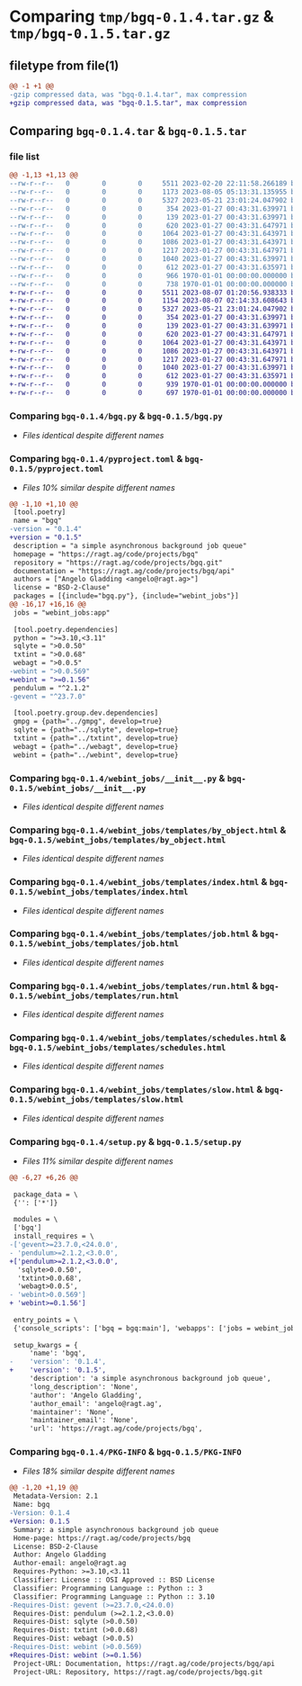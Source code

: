 # Comparing `tmp/bgq-0.1.4.tar.gz` & `tmp/bgq-0.1.5.tar.gz`

## filetype from file(1)

```diff
@@ -1 +1 @@
-gzip compressed data, was "bgq-0.1.4.tar", max compression
+gzip compressed data, was "bgq-0.1.5.tar", max compression
```

## Comparing `bgq-0.1.4.tar` & `bgq-0.1.5.tar`

### file list

```diff
@@ -1,13 +1,13 @@
--rw-r--r--   0        0        0     5511 2023-02-20 22:11:58.266189 bgq-0.1.4/bgq.py
--rw-r--r--   0        0        0     1173 2023-08-05 05:13:31.135955 bgq-0.1.4/pyproject.toml
--rw-r--r--   0        0        0     5327 2023-05-21 23:01:24.047902 bgq-0.1.4/webint_jobs/__init__.py
--rw-r--r--   0        0        0      354 2023-01-27 00:43:31.639971 bgq-0.1.4/webint_jobs/templates/__init__.py
--rw-r--r--   0        0        0      139 2023-01-27 00:43:31.639971 bgq-0.1.4/webint_jobs/templates/by_module.html
--rw-r--r--   0        0        0      620 2023-01-27 00:43:31.647971 bgq-0.1.4/webint_jobs/templates/by_object.html
--rw-r--r--   0        0        0     1064 2023-01-27 00:43:31.643971 bgq-0.1.4/webint_jobs/templates/index.html
--rw-r--r--   0        0        0     1086 2023-01-27 00:43:31.643971 bgq-0.1.4/webint_jobs/templates/job.html
--rw-r--r--   0        0        0     1217 2023-01-27 00:43:31.647971 bgq-0.1.4/webint_jobs/templates/run.html
--rw-r--r--   0        0        0     1040 2023-01-27 00:43:31.639971 bgq-0.1.4/webint_jobs/templates/schedules.html
--rw-r--r--   0        0        0      612 2023-01-27 00:43:31.635971 bgq-0.1.4/webint_jobs/templates/slow.html
--rw-r--r--   0        0        0      966 1970-01-01 00:00:00.000000 bgq-0.1.4/setup.py
--rw-r--r--   0        0        0      738 1970-01-01 00:00:00.000000 bgq-0.1.4/PKG-INFO
+-rw-r--r--   0        0        0     5511 2023-08-07 01:20:56.938333 bgq-0.1.5/bgq.py
+-rw-r--r--   0        0        0     1154 2023-08-07 02:14:33.608643 bgq-0.1.5/pyproject.toml
+-rw-r--r--   0        0        0     5327 2023-05-21 23:01:24.047902 bgq-0.1.5/webint_jobs/__init__.py
+-rw-r--r--   0        0        0      354 2023-01-27 00:43:31.639971 bgq-0.1.5/webint_jobs/templates/__init__.py
+-rw-r--r--   0        0        0      139 2023-01-27 00:43:31.639971 bgq-0.1.5/webint_jobs/templates/by_module.html
+-rw-r--r--   0        0        0      620 2023-01-27 00:43:31.647971 bgq-0.1.5/webint_jobs/templates/by_object.html
+-rw-r--r--   0        0        0     1064 2023-01-27 00:43:31.643971 bgq-0.1.5/webint_jobs/templates/index.html
+-rw-r--r--   0        0        0     1086 2023-01-27 00:43:31.643971 bgq-0.1.5/webint_jobs/templates/job.html
+-rw-r--r--   0        0        0     1217 2023-01-27 00:43:31.647971 bgq-0.1.5/webint_jobs/templates/run.html
+-rw-r--r--   0        0        0     1040 2023-01-27 00:43:31.639971 bgq-0.1.5/webint_jobs/templates/schedules.html
+-rw-r--r--   0        0        0      612 2023-01-27 00:43:31.635971 bgq-0.1.5/webint_jobs/templates/slow.html
+-rw-r--r--   0        0        0      939 1970-01-01 00:00:00.000000 bgq-0.1.5/setup.py
+-rw-r--r--   0        0        0      697 1970-01-01 00:00:00.000000 bgq-0.1.5/PKG-INFO
```

### Comparing `bgq-0.1.4/bgq.py` & `bgq-0.1.5/bgq.py`

 * *Files identical despite different names*

### Comparing `bgq-0.1.4/pyproject.toml` & `bgq-0.1.5/pyproject.toml`

 * *Files 10% similar despite different names*

```diff
@@ -1,10 +1,10 @@
 [tool.poetry]
 name = "bgq"
-version = "0.1.4"
+version = "0.1.5"
 description = "a simple asynchronous background job queue"
 homepage = "https://ragt.ag/code/projects/bgq"
 repository = "https://ragt.ag/code/projects/bgq.git"
 documentation = "https://ragt.ag/code/projects/bgq/api"
 authors = ["Angelo Gladding <angelo@ragt.ag>"]
 license = "BSD-2-Clause"
 packages = [{include="bgq.py"}, {include="webint_jobs"}]
@@ -16,17 +16,16 @@
 jobs = "webint_jobs:app"
 
 [tool.poetry.dependencies]
 python = ">=3.10,<3.11"
 sqlyte = ">0.0.50"
 txtint = ">0.0.68"
 webagt = ">0.0.5"
-webint = ">0.0.569"
+webint = ">=0.1.56"
 pendulum = "^2.1.2"
-gevent = "^23.7.0"
 
 [tool.poetry.group.dev.dependencies]
 gmpg = {path="../gmpg", develop=true}
 sqlyte = {path="../sqlyte", develop=true}
 txtint = {path="../txtint", develop=true}
 webagt = {path="../webagt", develop=true}
 webint = {path="../webint", develop=true}
```

### Comparing `bgq-0.1.4/webint_jobs/__init__.py` & `bgq-0.1.5/webint_jobs/__init__.py`

 * *Files identical despite different names*

### Comparing `bgq-0.1.4/webint_jobs/templates/by_object.html` & `bgq-0.1.5/webint_jobs/templates/by_object.html`

 * *Files identical despite different names*

### Comparing `bgq-0.1.4/webint_jobs/templates/index.html` & `bgq-0.1.5/webint_jobs/templates/index.html`

 * *Files identical despite different names*

### Comparing `bgq-0.1.4/webint_jobs/templates/job.html` & `bgq-0.1.5/webint_jobs/templates/job.html`

 * *Files identical despite different names*

### Comparing `bgq-0.1.4/webint_jobs/templates/run.html` & `bgq-0.1.5/webint_jobs/templates/run.html`

 * *Files identical despite different names*

### Comparing `bgq-0.1.4/webint_jobs/templates/schedules.html` & `bgq-0.1.5/webint_jobs/templates/schedules.html`

 * *Files identical despite different names*

### Comparing `bgq-0.1.4/webint_jobs/templates/slow.html` & `bgq-0.1.5/webint_jobs/templates/slow.html`

 * *Files identical despite different names*

### Comparing `bgq-0.1.4/setup.py` & `bgq-0.1.5/setup.py`

 * *Files 11% similar despite different names*

```diff
@@ -6,27 +6,26 @@
 
 package_data = \
 {'': ['*']}
 
 modules = \
 ['bgq']
 install_requires = \
-['gevent>=23.7.0,<24.0.0',
- 'pendulum>=2.1.2,<3.0.0',
+['pendulum>=2.1.2,<3.0.0',
  'sqlyte>0.0.50',
  'txtint>0.0.68',
  'webagt>0.0.5',
- 'webint>0.0.569']
+ 'webint>=0.1.56']
 
 entry_points = \
 {'console_scripts': ['bgq = bgq:main'], 'webapps': ['jobs = webint_jobs:app']}
 
 setup_kwargs = {
     'name': 'bgq',
-    'version': '0.1.4',
+    'version': '0.1.5',
     'description': 'a simple asynchronous background job queue',
     'long_description': 'None',
     'author': 'Angelo Gladding',
     'author_email': 'angelo@ragt.ag',
     'maintainer': 'None',
     'maintainer_email': 'None',
     'url': 'https://ragt.ag/code/projects/bgq',
```

### Comparing `bgq-0.1.4/PKG-INFO` & `bgq-0.1.5/PKG-INFO`

 * *Files 18% similar despite different names*

```diff
@@ -1,20 +1,19 @@
 Metadata-Version: 2.1
 Name: bgq
-Version: 0.1.4
+Version: 0.1.5
 Summary: a simple asynchronous background job queue
 Home-page: https://ragt.ag/code/projects/bgq
 License: BSD-2-Clause
 Author: Angelo Gladding
 Author-email: angelo@ragt.ag
 Requires-Python: >=3.10,<3.11
 Classifier: License :: OSI Approved :: BSD License
 Classifier: Programming Language :: Python :: 3
 Classifier: Programming Language :: Python :: 3.10
-Requires-Dist: gevent (>=23.7.0,<24.0.0)
 Requires-Dist: pendulum (>=2.1.2,<3.0.0)
 Requires-Dist: sqlyte (>0.0.50)
 Requires-Dist: txtint (>0.0.68)
 Requires-Dist: webagt (>0.0.5)
-Requires-Dist: webint (>0.0.569)
+Requires-Dist: webint (>=0.1.56)
 Project-URL: Documentation, https://ragt.ag/code/projects/bgq/api
 Project-URL: Repository, https://ragt.ag/code/projects/bgq.git
```

